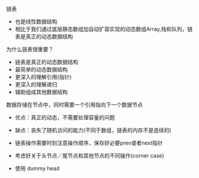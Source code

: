 链表

* 也是线性数据结构
* 相比于我们通过底层静态数组加自动扩容实现的动态数组Array,栈和队列，链表是真正的动态数据结构

为什么链表很重要？

* 链表是真正的动态数据结构
* 最简单的动态数据结构
* 更深入的理解引用(指针)
* 更深入的理解递归
* 辅助组成其他数据结构

数据存储在节点中，同时需要一个引用指向下一个数据节点

* 优点：真正的动态，不需要处理容量的问题
* 缺点：丧失了随机访问的能力(不同于数组，链表的内存不是连续的)

* 链表操作需要时刻注意操作顺序，保存好必要prev或者next指针
* 考虑好关于头节点／尾节点和其他节点的不同操作(corner case)
* 使用 dummy head